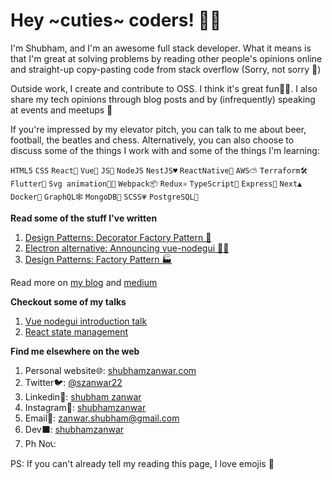 # Hey ~cuties~ coders! 👋🏽

I'm Shubham, and I'm an awesome full stack developer. What it means is that I'm great at solving problems by reading other people's opinions online and straight-up copy-pasting code from stack overflow (Sorry, not sorry 😬)

Outside work, I create and contribute to OSS. I think it's great fun🤘🏽. I also share my tech opinions through blog posts and by (infrequently) speaking at events and meetups 🎤

If you're impressed by my elevator pitch, you can talk to me about beer, football, the beatles and chess. Alternatively, you can also choose to discuss some of the things I work with and some of the things I'm learning:

`HTML5` `CSS` `React💙` `Vue💚` `JS💛` `NodeJS` `NestJS♥️` `ReactNative📱` `AWS⛅️` `Terraform🛠` `Flutter🎯` `Svg animation💃🏻` `Webpack📦` `Redux⚛` `TypeScript💙` `Express🌱` `Next▲` `Docker🐳` `GraphQL🕸` `MongoDB🌱` `SCSS💗` `PostgreSQL🐘`

**Read some of the stuff I've written**

1. [Design Patterns: Decorator Factory Pattern 🎁](https://shubhamzanwar.com/blog/design-patterns-decorator-factory-pattern/)
2. [Electron alternative: Announcing vue-nodegui 🚀💚](https://shubhamzanwar.com/blog/electron-alternative-announcing-vue-nodegui/)
3. [Design Patterns: Factory Pattern 🏭](https://shubhamzanwar.com/blog/design-patterns-factory-pattern/)

Read more on [my blog](https://shubhamzanwar.com/blog) and [medium](https://medium.com/@zanwar.shubham)

**Checkout some of my talks**

1. [Vue nodegui introduction talk](https://shubhamzanwar.com/vue-nodegui-talk/)
2. [React state management](https://shubhamzanwar.com/pizza-ordering-service/#/)

**Find me elsewhere on the web**

1. Personal website🌐: [shubhamzanwar.com](https://shubhamzanwar.com)
2. Twitter🐦: [@szanwar22](https://twitter.com/szanwar22)
3. Linkedin👔: [shubham zanwar](https://www.linkedin.com/in/zanwarshubham/)
4. Instagram🌄: [shubhamzanwar](https://instagram.com/shubhamzanwar)
5. Email💌: [zanwar.shubham@gmail.com](mailto://zanwar.shubham@gmail.com)
6. Dev⬛️: [shubhamzanwar](https://dev.to/shubhamzanwar)
7. Ph No📞:

PS: If you can't already tell my reading this page, I love emojis 🤩
